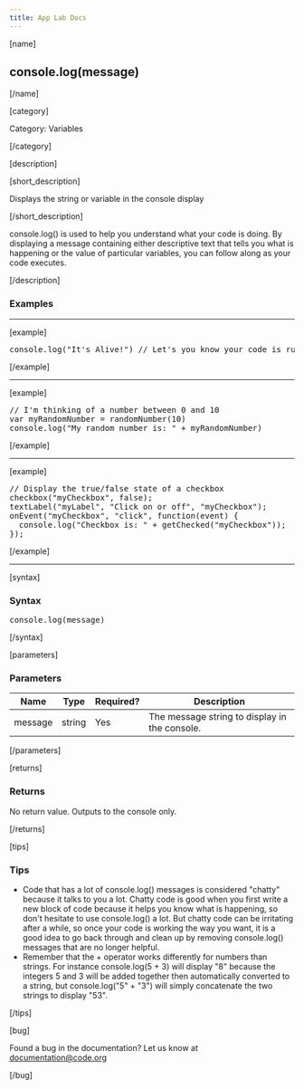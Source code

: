 ```yaml
---
title: App Lab Docs
---
```


[name]

## console.log(message)

[/name]


[category]

Category: Variables

[/category]

[description]

[short_description]

Displays the string or variable in the console display

[/short_description]

console.log() is used to help you understand what your code is doing.  By displaying a message containing either descriptive text that tells you what is happening or the value of particular variables, you can follow along as your code executes.

[/description]

### Examples
____________________________________________________

[example]

<pre>
console.log("It's Alive!") // Let's you know your code is running
</pre>

[/example]

____________________________________________________

[example]

<pre>
// I'm thinking of a number between 0 and 10
var myRandomNumber = randomNumber(10)
console.log("My random number is: " + myRandomNumber)
</pre>

[/example]

____________________________________________________
[example]

<pre>
// Display the true/false state of a checkbox
checkbox("myCheckbox", false);
textLabel("myLabel", "Click on or off", "myCheckbox");
onEvent("myCheckbox", "click", function(event) {
  console.log("Checkbox is: " + getChecked("myCheckbox"));
});
</pre>

[/example]

____________________________________________________

[syntax]

### Syntax
<pre>
console.log(message)
</pre>

[/syntax]

[parameters]

### Parameters

| Name  | Type | Required? | Description |
|-----------------|------|-----------|-------------|
| message | string | Yes | The message string to display in the console.  |

[/parameters]

[returns]

### Returns
No return value. Outputs to the console only.

[/returns]

[tips]

### Tips
- Code that has a lot of console.log() messages is considered "chatty" because it talks to you a lot.  Chatty code is good when you first write a new block of code because it helps you know what is happening, so don't hesitate to use console.log() a lot.  But chatty code can be irritating after a while, so once your code is working the way you want, it is a good idea to go back through and clean up by removing console.log() messages that are no longer helpful.  
- Remember that the + operator works differently for numbers than strings.  For instance console.log(5 + 3) will display "8" because the integers 5 and 3 will be added together then automatically converted to a string, but console.log("5" + "3") will simply concatenate the two strings to display "53".

[/tips]

[bug]

Found a bug in the documentation? Let us know at documentation@code.org

[/bug]
